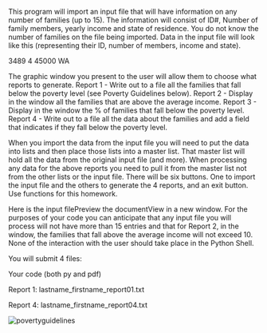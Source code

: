 This program will import an input file that will have information on any number of families (up to 15). The information will consist of ID#, Number of family members, yearly income and state of residence. You do not know the number of families on the file being imported. Data in the input file will look like this (representing their ID, number of members, income and state).

3489 4 45000 WA

The graphic window you present to the user will allow them to choose what reports to generate. 
Report 1 - Write out to a file all the families that fall below the poverty level (see Poverty Guidelines below). 
Report 2 - Display in the window all the families that are above the average income. 
Report 3 - Display in the window the % of families that fall below the poverty level. 
Report 4 - Write out to a file all the data about the families and add a field that indicates if they fall below the poverty level.

When you import the data from the input file you will need to put the data into lists and then place those lists into a master list. That master list will hold all the data from the original input file (and more). When processing any data for the above reports you need to pull it from the master list not from the other lists or the input file. There will be six buttons. One to import the input file and the others to generate the 4 reports, and an exit button. Use functions for this homework.

Here is the input filePreview the documentView in a new window. For the purposes of your code you can anticipate that any input file you will process will not have more than 15 entries and that for Report 2, in the window, the families that fall above the average income will not exceed 10. None of the interaction with the user should take place in the Python Shell.

You will submit 4 files:

Your code (both py and pdf)

Report 1: lastname_firstname_report01.txt

Report 4: lastname_firstname_report04.txt

![povertyguidelines](https://user-images.githubusercontent.com/17074372/29961394-e67a18c0-8ed5-11e7-914e-6bf161030f4e.png)
